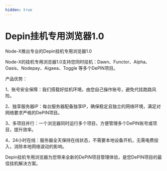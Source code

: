 ```yaml
---
hidden: true
---
```


# Depin挂机专用浏览器1.0

Node-X推出专业的Depin挂机专用浏览器1.0

Node-X的挂机专用浏览器1.0支持您同时挂机：Dawn、Functor、Alpha、Oasis、Nodepay、Aigaea、Toggle 等多个DePIN项目。

产品优势：

&#x20;1、账号安全保障：我们搭载好挂机环境，由您自己操作账号，避免代挂跑路风险。

&#x20;2、独享服务器IP：每台服务器配备独享IP，确保稳定且独立的网络环境，满足对网络要求严格的DePIN项目。&#x20;

3、多项目并行：一个浏览器同时运行多个项目，方便管理多个DePIN账号或项目，提升效率。

&#x20;4、24小时在线：服务器全天保持在线状态，不需要本地设备开机，无需电费投入，消除本地网络波动的影响。

Depin挂机专用浏览器为您带来全新的DePIN项目管理体验，是您DePIN项目的最佳挂机解决方案。

